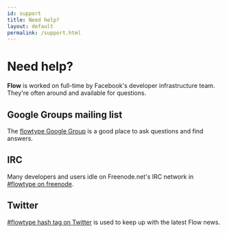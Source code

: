 ```yaml
---
id: support
title: Need help?
layout: default
permalink: /support.html
---
```


# Need help?

**Flow** is worked on full-time by Facebook's developer infrastructure team. They're often around and available for questions.

## Google Groups mailing list

The [flowtype Google Group](https://groups.google.com/forum/#!forum/flowtype) is a good place to ask questions and find answers.

## IRC

Many developers and users idle on Freenode.net's IRC network in [#flowtype on freenode](irc://chat.freenode.net/flowtype).

## Twitter

[#flowtype hash tag on Twitter](https://twitter.com/search?q=%23flowtype) is used to keep up with the latest Flow news.

<div><a class="twitter-timeline" data-dnt="true" data-chrome="nofooter noheader transparent" href="https://twitter.com/search?q=%23flowtype" data-widget-id="533713158771183616"></a></div>
